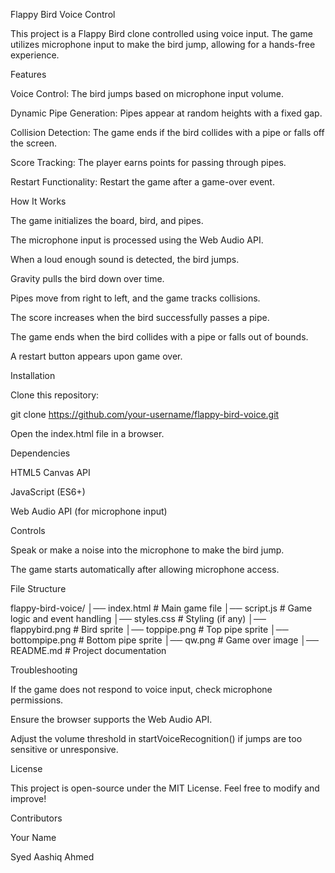 Flappy Bird Voice Control

This project is a Flappy Bird clone controlled using voice input. The game utilizes microphone input to make the bird jump, allowing for a hands-free experience.

Features

Voice Control: The bird jumps based on microphone input volume.

Dynamic Pipe Generation: Pipes appear at random heights with a fixed gap.

Collision Detection: The game ends if the bird collides with a pipe or falls off the screen.

Score Tracking: The player earns points for passing through pipes.

Restart Functionality: Restart the game after a game-over event.

How It Works

The game initializes the board, bird, and pipes.

The microphone input is processed using the Web Audio API.

When a loud enough sound is detected, the bird jumps.

Gravity pulls the bird down over time.

Pipes move from right to left, and the game tracks collisions.

The score increases when the bird successfully passes a pipe.

The game ends when the bird collides with a pipe or falls out of bounds.

A restart button appears upon game over.

Installation

Clone this repository:

git clone https://github.com/your-username/flappy-bird-voice.git

Open the index.html file in a browser.

Dependencies

HTML5 Canvas API

JavaScript (ES6+)

Web Audio API (for microphone input)

Controls

Speak or make a noise into the microphone to make the bird jump.

The game starts automatically after allowing microphone access.

File Structure

flappy-bird-voice/
│── index.html          # Main game file
│── script.js           # Game logic and event handling
│── styles.css          # Styling (if any)
│── flappybird.png      # Bird sprite
│── toppipe.png         # Top pipe sprite
│── bottompipe.png      # Bottom pipe sprite
│── qw.png              # Game over image
│── README.md           # Project documentation

Troubleshooting

If the game does not respond to voice input, check microphone permissions.

Ensure the browser supports the Web Audio API.

Adjust the volume threshold in startVoiceRecognition() if jumps are too sensitive or unresponsive.

License

This project is open-source under the MIT License. Feel free to modify and improve!

Contributors

Your Name

Syed Aashiq Ahmed
